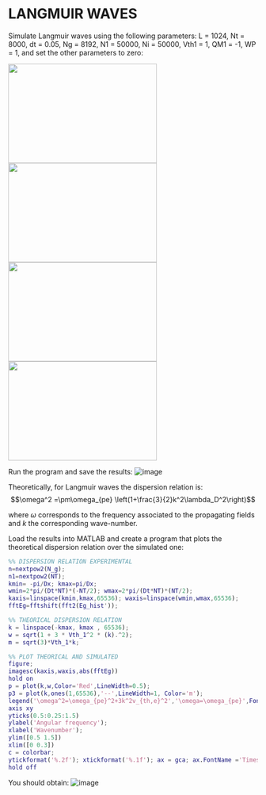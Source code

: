# LANGMUIR WAVES

Simulate Langmuir waves using the following parameters:
L = 1024, Nt = 8000, dt = 0.05, Ng = 8192, N1 = 50000, Ni = 50000, Vth1 = 1, QM1 = -1, WP = 1, and set the other parameters to zero:

<img src="https://user-images.githubusercontent.com/114958650/193858000-48e58e54-d577-4a0d-9b60-7f41540ed2fd.png" data-canonical-src="https://user-images.githubusercontent.com/114958650/193858000-48e58e54-d577-4a0d-9b60-7f41540ed2fd.png" width="300" height="200" />

<img src="https://user-images.githubusercontent.com/114958650/193858314-46c6c8fd-11d1-4a5e-b046-fbfcf96cfbb0.png" data-canonical-src="https://user-images.githubusercontent.com/114958650/193858314-46c6c8fd-11d1-4a5e-b046-fbfcf96cfbb0.png" width="300" height="200" />

<img src="https://user-images.githubusercontent.com/114958650/193858578-7059b408-33ee-485b-b306-6327991296e9.png" data-canonical-src="https://user-images.githubusercontent.com/114958650/193858578-7059b408-33ee-485b-b306-6327991296e9.png" width="300" height="200" />

<img src="https://user-images.githubusercontent.com/114958650/193858910-8d829c3c-faff-43d5-92c4-6b57663943c8.png" data-canonical-src="https://user-images.githubusercontent.com/114958650/193858910-8d829c3c-faff-43d5-92c4-6b57663943c8.png" width="300" height="200" />

Run the program and save the results:
![image](https://user-images.githubusercontent.com/114958650/193861727-97d02f99-f273-4f7c-9012-1b0e9b8d4141.png)

Theoretically, for Langmuir waves the dispersion relation is:
$$\omega^2 =\pm\omega_{pe} \left(1+\frac{3}{2}k^2\lambda_D^2\right)$$

where $\omega$ corresponds to the frequency associated to the propagating fields and $k$ the corresponding wave-number.

Load the results into MATLAB and create a program that plots the theoretical dispersion relation over the simulated one:
```MATLAB
%% DISPERSION RELATION EXPERIMENTAL 
n=nextpow2(N_g);
n1=nextpow2(NT);
kmin= -pi/Dx; kmax=pi/Dx;
wmin=2*pi/(Dt*NT)*(-NT/2); wmax=2*pi/(Dt*NT)*(NT/2);
kaxis=linspace(kmin,kmax,65536); waxis=linspace(wmin,wmax,65536);
fftEg=fftshift(fft2(Eg_hist'));

%% THEORICAL DISPERSION RELATION 
k = linspace(-kmax, kmax , 65536);
w = sqrt(1 + 3 * Vth_1^2 * (k).^2);
m = sqrt(3)*Vth_1*k;

%% PLOT THEORICAL AND SIMULATED
figure;
imagesc(kaxis,waxis,abs(fftEg))
hold on
p = plot(k,w,Color='Red',LineWidth=0.5);
p3 = plot(k,ones(1,65536),'--',LineWidth=1, Color='m');
legend('\omega^2=\omega_{pe}^2+3k^2v_{th,e}^2','\omega=\omega_{pe}',FontName='Times')
axis xy
yticks(0.5:0.25:1.5)
ylabel('Angular frequency');
xlabel('Wavenumber');
ylim([0.5 1.5])
xlim([0 0.3])
c = colorbar;
ytickformat('%.2f'); xtickformat('%.1f'); ax = gca; ax.FontName ='Times'; ax.FontSize = 10;
hold off
```

You should obtain:
![image](https://user-images.githubusercontent.com/114958650/193866884-19154599-9afa-4e0b-859d-781d7841f53c.png)


